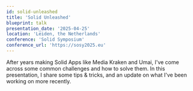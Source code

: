 ```yaml
---
id: solid-unleashed
title: 'Solid Unleashed'
blueprint: talk
presentation_date: '2025-04-25'
location: 'Leiden, the Netherlands'
conference: 'Solid Symposium'
conference_url: 'https://sosy2025.eu'
---
```


After years making Solid Apps like Media Kraken and Umai, I've come across some common challenges and how to solve them. In this presentation, I share some tips & tricks, and an update on what I've been working on more recently.
